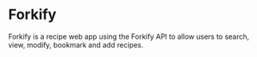 # Forkify
Forkify is a recipe web app using the Forkify API to allow users to search, view, modify, bookmark and add recipes.
